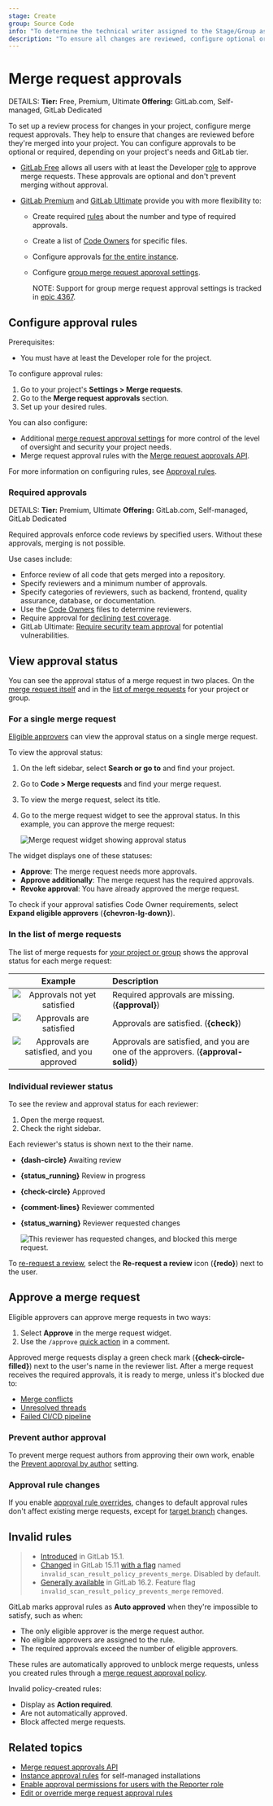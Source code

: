 ```yaml
---
stage: Create
group: Source Code
info: "To determine the technical writer assigned to the Stage/Group associated with this page, see https://handbook.gitlab.com/handbook/product/ux/technical-writing/#assignments"
description: "To ensure all changes are reviewed, configure optional or required approvals for merge requests in your project."
---
```


# Merge request approvals

DETAILS:
**Tier:** Free, Premium, Ultimate
**Offering:** GitLab.com, Self-managed, GitLab Dedicated

To set up a review process for changes in your project, configure merge request approvals.
They help to ensure that changes are reviewed before they're merged into your project.
You can configure approvals to be optional or required, depending on your project's needs and GitLab tier.

- [GitLab Free](https://about.gitlab.com/pricing/) allows
  all users with at least the Developer [role](../../../permissions.md) to
  approve merge requests. These approvals are optional and don't prevent merging without approval.
- [GitLab Premium](https://about.gitlab.com/pricing/) and
  [GitLab Ultimate](https://about.gitlab.com/pricing/) provide you with more
  flexibility to:

  - Create required [rules](rules.md) about the number and type of required approvals.
  - Create a list of [Code Owners](../../codeowners/index.md) for specific files.
  - Configure approvals
    [for the entire instance](../../../../administration/merge_requests_approvals.md).
  - Configure  [group merge request approval settings](../../../group/manage.md#group-merge-request-approval-settings).

    NOTE:
    Support for group merge request approval settings is tracked in
    [epic 4367](https://gitlab.com/groups/gitlab-org/-/epics/4367).

## Configure approval rules

Prerequisites:

- You must have at least the Developer role for the project.

To configure approval rules:

1. Go to your project's **Settings > Merge requests**.
1. Go to the **Merge request approvals** section.
1. Set up your desired rules.

You can also configure:

- Additional [merge request approval settings](settings.md) for more control of the
  level of oversight and security your project needs.
- Merge request approval rules with the
  [Merge request approvals API](../../../../api/merge_request_approvals.md).

For more information on configuring rules, see [Approval rules](rules.md).

### Required approvals

DETAILS:
**Tier:** Premium, Ultimate
**Offering:** GitLab.com, Self-managed, GitLab Dedicated

Required approvals enforce code reviews by specified users. Without these approvals, merging is not possible.

Use cases include:

- Enforce review of all code that gets merged into a repository.
- Specify reviewers and a minimum number of approvals.
- Specify categories of reviewers, such as backend, frontend, quality assurance, database, or documentation.
- Use the [Code Owners](../../codeowners/index.md) files to determine reviewers.
- Require approval for [declining test coverage](../../../../ci/testing/code_coverage.md#add-a-coverage-check-approval-rule).
- GitLab Ultimate: [Require security team approval](../../../application_security/index.md#security-approvals-in-merge-requests) for potential vulnerabilities.

## View approval status

You can see the approval status of a merge request in two places. On the [merge request itself](#for-a-single-merge-request)
and in the [list of merge requests](#in-the-list-of-merge-requests) for your project or group.

### For a single merge request

[Eligible approvers](rules.md#eligible-approvers) can view the approval status on a single merge request.

To view the approval status:

1. On the left sidebar, select **Search or go to** and find your project.
1. Go to **Code > Merge requests** and find your merge request.
1. To view the merge request, select its title.
1. Go to the merge request widget to see the approval status. In this example, you can approve the merge request:

   ![Merge request widget showing approval status](img/approval_and_merge_status_v17_3.png)

The widget displays one of these statuses:

- **Approve**: The merge request needs more approvals.
- **Approve additionally**: The merge request has the required approvals.
- **Revoke approval**: You have already approved the merge request.

To check if your approval satisfies Code Owner requirements, select **Expand eligible approvers** (**{chevron-lg-down}**).

### In the list of merge requests

The list of merge requests for [your project or group](../index.md#view-merge-requests)
shows the approval status for each merge request:

| Example | Description |
| :-----: | :---------- |
| ![Approvals not yet satisfied](img/approvals_unsatisfied_v17_1.png) | Required approvals are missing. (**{approval}**) |
| ![Approvals are satisfied](img/approvals_satisfied_v17_1.png) | Approvals are satisfied. (**{check}**) |
| ![Approvals are satisfied, and you approved](img/you_approvals_satisfied_v17_1.png) | Approvals are satisfied, and you are one of the approvers. (**{approval-solid}**) |

### Individual reviewer status

To see the review and approval status for each reviewer:

1. Open the merge request.
1. Check the right sidebar.

Each reviewer's status is shown next to the their name.

- **{dash-circle}** Awaiting review
- **{status_running}** Review in progress
- **{check-circle}** Approved
- **{comment-lines}** Reviewer commented
- **{status_warning}** Reviewer requested changes

   ![This reviewer has requested changes, and blocked this merge request.](img/reviewer_blocks_mr_v17_3.png)

To [re-request a review](../reviews/index.md#re-request-a-review), select the **Re-request a review** icon (**{redo}**) next to the user.

## Approve a merge request

Eligible approvers can approve merge requests in two ways:

1. Select **Approve** in the merge request widget.
1. Use the `/approve` [quick action](../../../project/quick_actions.md) in a comment.

Approved merge requests display a green check mark (**{check-circle-filled}**) next to the user's name in the reviewer list.
After a merge request receives the required approvals, it is ready to merge, unless it's blocked due to:

- [Merge conflicts](../conflicts.md)
- [Unresolved threads](../index.md#prevent-merge-unless-all-threads-are-resolved)
- [Failed CI/CD pipeline](../auto_merge.md)

### Prevent author approval

To prevent merge request authors from approving their own work, enable the [Prevent approval by author](settings.md#prevent-approval-by-author) setting.

### Approval rule changes

If you enable [approval rule overrides](settings.md#prevent-editing-approval-rules-in-merge-requests), changes to default approval rules
don't affect existing merge requests, except for [target branch](rules.md#approvals-for-protected-branches) changes.

## Invalid rules

> - [Introduced](https://gitlab.com/gitlab-org/gitlab/-/issues/334698) in GitLab 15.1.
> - [Changed](https://gitlab.com/gitlab-org/gitlab/-/issues/389905) in GitLab 15.11 [with a flag](../../../../administration/feature_flags.md) named `invalid_scan_result_policy_prevents_merge`. Disabled by default.
> - [Generally available](https://gitlab.com/gitlab-org/gitlab/-/issues/405023) in GitLab 16.2. Feature flag `invalid_scan_result_policy_prevents_merge` removed.

GitLab marks approval rules as **Auto approved** when they're impossible to satisfy, such as when:

- The only eligible approver is the merge request author.
- No eligible approvers are assigned to the rule.
- The required approvals exceed the number of eligible approvers.

These rules are automatically approved to unblock merge requests, unless you created rules through a
[merge request approval policy](../../../application_security/policies/merge_request_approval_policies.md).

Invalid policy-created rules:

- Display as **Action required**.
- Are not automatically approved.
- Block affected merge requests.

## Related topics

- [Merge request approvals API](../../../../api/merge_request_approvals.md)
- [Instance approval rules](../../../../administration/merge_requests_approvals.md) for self-managed installations
- [Enable approval permissions for users with the Reporter role](rules.md#enable-approval-permissions-for-users-with-the-reporter-role)
- [Edit or override merge request approval rules](rules.md#edit-or-override-merge-request-approval-rules)
